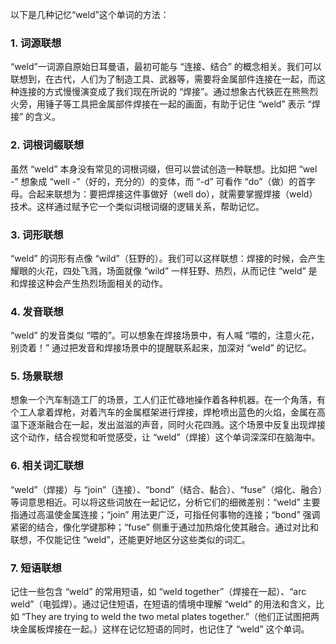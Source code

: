 以下是几种记忆“weld”这个单词的方法：

### 1. 词源联想
“weld”一词源自原始日耳曼语，最初可能与 “连接、结合” 的概念相关。我们可以联想到，在古代，人们为了制造工具、武器等，需要将金属部件连接在一起，而这种连接的方式慢慢演变成了我们现在所说的 “焊接”。通过想象古代铁匠在熊熊烈火旁，用锤子等工具把金属部件焊接在一起的画面，有助于记住 “weld” 表示 “焊接” 的含义。

### 2. 词根词缀联想
虽然 “weld” 本身没有常见的词根词缀，但可以尝试创造一种联想。比如把 “wel -” 想象成 “well -”（好的，充分的）的变体，而 “-d” 可看作 “do”（做）的首字母。合起来联想为：要把焊接这件事做好（well do），就需要掌握焊接（weld）技术。这样通过赋予它一个类似词根词缀的逻辑关系，帮助记忆。

### 3. 词形联想
“weld” 的词形有点像 “wild”（狂野的）。我们可以这样联想：焊接的时候，会产生耀眼的火花，四处飞溅，场面就像 “wild” 一样狂野、热烈，从而记住 “weld” 是和焊接这种会产生热烈场面相关的动作。

### 4. 发音联想
“weld” 的发音类似 “喂的”。可以想象在焊接场景中，有人喊 “喂的，注意火花，别烫着！” 通过把发音和焊接场景中的提醒联系起来，加深对 “weld” 的记忆。

### 5. 场景联想
想象一个汽车制造工厂的场景，工人们正忙碌地操作着各种机器。在一个角落，有个工人拿着焊枪，对着汽车的金属框架进行焊接，焊枪喷出蓝色的火焰，金属在高温下逐渐融合在一起，发出滋滋的声音，同时火花四溅。这个场景中反复出现焊接这个动作，结合视觉和听觉感受，让 “weld”（焊接）这个单词深深印在脑海中。

### 6. 相关词汇联想
“weld”（焊接）与 “join”（连接）、“bond”（结合、黏合）、“fuse”（熔化、融合）等词意思相近。可以将这些词放在一起记忆，分析它们的细微差别：“weld” 主要指通过高温使金属连接；“join” 用法更广泛，可指任何事物的连接；“bond” 强调紧密的结合，像化学键那种；“fuse” 侧重于通过加热熔化使其融合。通过对比和联想，不仅能记住 “weld”，还能更好地区分这些类似的词汇。

### 7. 短语联想
记住一些包含 “weld” 的常用短语，如 “weld together”（焊接在一起）、“arc weld”（电弧焊）。通过记住短语，在短语的情境中理解 “weld” 的用法和含义，比如 “They are trying to weld the two metal plates together.”（他们正试图把两块金属板焊接在一起。）这样在记忆短语的同时，也记住了 “weld” 这个单词。 